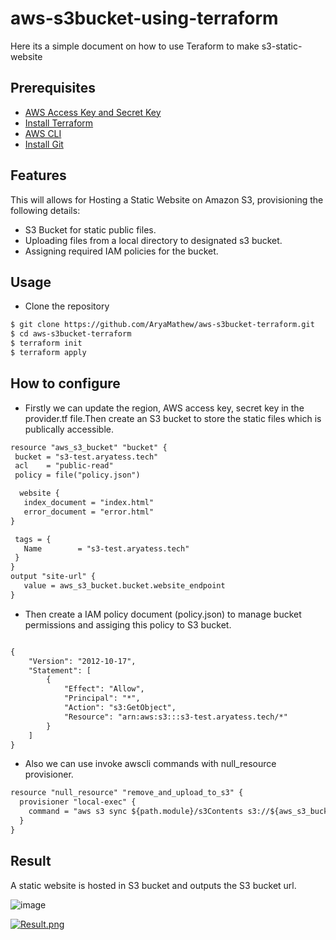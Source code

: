 # aws-s3bucket-using-terraform
Here its a simple document on how to use Teraform to make s3-static-website

## Prerequisites

- [AWS Access Key and Secret Key](https://docs.aws.amazon.com/IAM/latest/UserGuide/id_users_create.html)
- [Install Terraform](https://learn.hashicorp.com/tutorials/terraform/install-cli?in=terraform/aws-get-started)
- [AWS CLI](https://docs.aws.amazon.com/cli/latest/userguide/getting-started-install.html)
- [Install Git](https://github.com/git-guides/install-git)

## Features
This will allows for Hosting a Static Website on Amazon S3, provisioning the following details:

- S3 Bucket for static public files.
- Uploading files from a local directory to designated s3 bucket.
- Assigning required IAM policies for the bucket.

## Usage

- Clone the repository

```html
$ git clone https://github.com/AryaMathew/aws-s3bucket-terraform.git
$ cd aws-s3bucket-terraform
$ terraform init
$ terraform apply
```


## How to configure

- Firstly we can update the region, AWS access key, secret key in the provider.tf file.Then create an S3 bucket to store the static files which is publically accessible.

 ```html
resource "aws_s3_bucket" "bucket" {
  bucket = "s3-test.aryatess.tech"
  acl    = "public-read"
  policy = file("policy.json")

   website {
    index_document = "index.html"
    error_document = "error.html"
}

  tags = {
    Name        = "s3-test.aryatess.tech"
  }
}
output "site-url" {
    value = aws_s3_bucket.bucket.website_endpoint
}

```
- Then create a IAM policy document (policy.json) to manage bucket permissions and assiging this policy to S3 bucket.

```html

{
    "Version": "2012-10-17",
    "Statement": [
        {
            "Effect": "Allow",
            "Principal": "*",
            "Action": "s3:GetObject",
            "Resource": "arn:aws:s3:::s3-test.aryatess.tech/*"
        }
    ]
}

```
- Also we can use invoke awscli commands with null_resource provisioner.

```html
resource "null_resource" "remove_and_upload_to_s3" {
  provisioner "local-exec" {
    command = "aws s3 sync ${path.module}/s3Contents s3://${aws_s3_bucket.bucket.id}"
  }
}
```

## Result
A static website is hosted in S3 bucket and outputs the S3 bucket url.

![image](https://user-images.githubusercontent.com/94452976/145450818-57245295-5cbb-4070-80eb-5cfca97f3d2f.PNG)


[![Result.png](https://i.postimg.cc/Zngt38PF/Result.png)](https://postimg.cc/H8Qh17hV)


